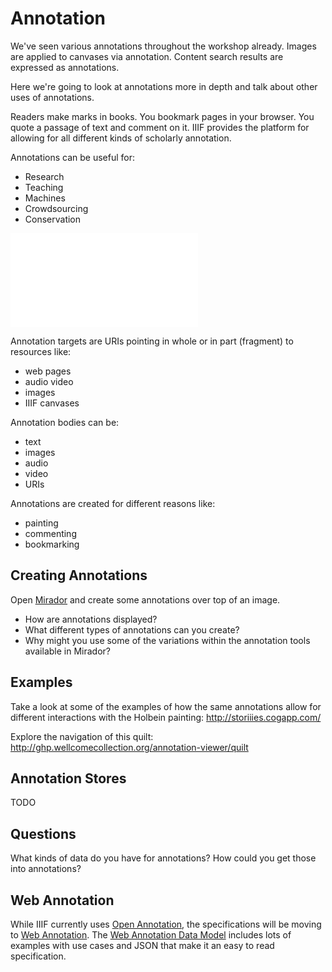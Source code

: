 # Annotation

<!-- #todo:730 write annotation section -->

We've seen various annotations throughout the workshop already. Images are applied to canvases via annotation. Content search results are expressed as annotations.

<!-- #todo:360 are there other instance in the workshop where we've already mentioned annotations? -->

Here we're going to look at annotations more in depth and talk about other uses of annotations.

Readers make marks in books. You bookmark pages in your browser. You quote a passage of text and comment on it. IIIF provides the platform for allowing for all different kinds of scholarly annotation.

Annotations can be useful for:
- Research
- Teaching
- Machines
- Crowdsourcing
- Conservation

<!-- #todo:530 maybe mention hypothesis? -->

<!-- #todo:210 While annotation is specified outside of IIIF it is useful to have a basic understanding of how annotations work. -->

![](../assets/images/annotation-body-target.md)

Annotation targets are URIs pointing in whole or in part (fragment) to resources like:
- web pages
- audio video
- images
- IIIF canvases

Annotation bodies can be:
- text
- images
- audio
- video
- URIs

Annotations are created for different reasons like:
- painting
- commenting
- bookmarking

## Creating Annotations

Open [Mirador](../presentation/mirador.md) and create some annotations over top of an image.

- How are annotations displayed?
- What different types of annotations can you create?
- Why might you use some of the variations within the annotation tools available in Mirador?

## Examples

Take a look at some of the examples of how the same annotations allow for different interactions with the Holbein painting:
http://storiiies.cogapp.com/

<!-- #todoplus:240 make video of one of the holbein examples -->

Explore the navigation of this quilt:
http://ghp.wellcomecollection.org/annotation-viewer/quilt

## Annotation Stores

TODO

<!-- #todo:790 write section on annotation stores -->

## Questions

What kinds of data do you have for annotations?  How could you get those into annotations?

<!-- #todo:230 add example of hot spot annotation. V&A? -->

## Web Annotation

While IIIF currently uses [Open Annotation][open-annotation], the specifications will be moving to [Web Annotation][web-annotation]. The [Web Annotation Data Model][web-annotation-data-model] includes lots of examples with use cases and JSON that make it an easy to read specification.

[open-annotation]: http://iiif.io/api/annex/openannotation/index.html
[web-annotation]: https://www.w3.org/blog/news/archives/6156
[web-annotation-data-model]: https://www.w3.org/TR/2017/REC-annotation-model-20170223/
